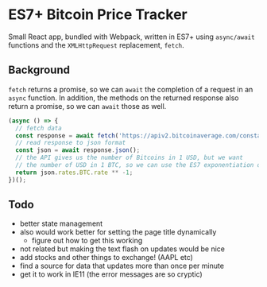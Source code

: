 # ES7+ Bitcoin Price Tracker

Small React app, bundled with Webpack, written in ES7+ using `async/await` functions and the `XMLHttpRequest` replacement, `fetch`.

## Background

`fetch` returns a promise, so we can `await` the completion of a request in an `async` function. In addition, the methods on the returned response also return a promise, so we can `await` those as well.

```js
(async () => {
  // fetch data
  const response = await fetch('https://apiv2.bitcoinaverage.com/constants/exchangerates/global');
  // read response to json format
  const json = await response.json();
  // the API gives us the number of Bitcoins in 1 USD, but we want
  // the number of USD in 1 BTC, so we can use the ES7 exponentiation operator
  return json.rates.BTC.rate ** -1;
})();
```

## Todo

- better state management
- also would work better for setting the page title dynamically
  - figure out how to get this working
- not related but making the text flash on updates would be nice
- add stocks and other things to exchange! (AAPL etc)
- find a source for data that updates more than once per minute
- get it to work in IE11 (the error messages are so cryptic)
